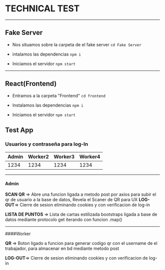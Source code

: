# TECHNICAL TEST

------------
## Fake Server

- Nos situamos sobre la carpeta de el fake server
	`cd Fake Server`

- intalamos las dependencias
 	`npm i`
	
- Iniciamos el servidor
	`npm start`

------------
## React(Frontend)

- Entramos a la carpeta "Frontend"
`cd frontend`

- Instalamos las dependencias
`npm i`

- Iniciamos el servidor
	`npm start`


## Test App

### Usuarios y contraseña para log-In
|  Admin | Worker2  | Worker3  | Worker4  |
| ------------ | ------------ | ------------ | ------------ |
| 1234  |  1234 | 1234  | 1234  |

------------



#### Admin
**SCAN QR** => Abre una funcion ligada a metodo post por axios para subir el qr de usuario a la base de datos, Revela el Scaner de QR para UX
**LOG-OUT**=> Cierre de sesion eliminando cookies y con verificacion de log-in

**LISTA DE PUNTOS** => Lista de cartas estilizada bootstraps ligada a base de datos mediante protocolo get iterando con funcion .map()

------------



####Worker


**QR** => Boton ligado a funcion para generar codigo qr con el username de el trabajador, para almacenar en bd mediante metodo post

**LOG-OUT**=> Cierre de sesion eliminando cookies y con verificacion de log-in
